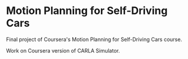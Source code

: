 # Motion Planning for Self-Driving Cars
Final project of Coursera's Motion Planning for Self-Driving Cars course.

Work on Coursera version of CARLA Simulator.
